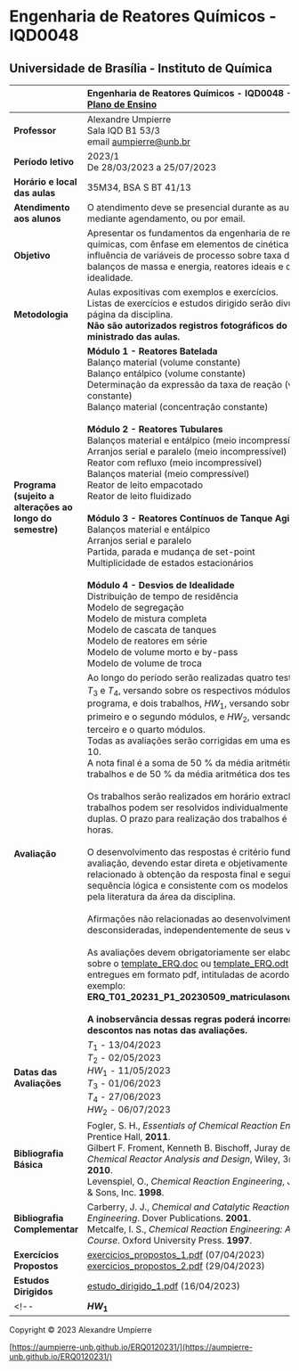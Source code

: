 # Engenharia de Reatores Químicos - IQD0048

## Universidade de Brasília - Instituto de Química

| | Engenharia de Reatores Químicos - IQD0048 - 2023/1 <br> [Plano de Ensino](https://github.com/aumpierre-unb/ERQ0120231/raw/main/ERQ0120231.pdf)|
| :--- | :--- |
| **Professor** | Alexandre Umpierre <br> Sala IQD B1 53/3 <br> email <aumpierre@unb.br> |
| **Período letivo** | 2023/1 <br> De 28/03/2023 a 25/07/2023 |
| **Horário e local das aulas** | 35M34, BSA S BT 41/13 |
| **Atendimento aos alunos** | O atendimento deve se presencial durante as aulas ou mediante agendamento, ou por email. |
| **Objetivo** | Apresentar os fundamentos da engenharia de reações químicas, com ênfase em elementos de cinética química, influência de variáveis de processo sobre taxa de reação, balanços de massa e energia, reatores ideais e desvios de idealidade. |
| **Metodologia** | Aulas expositivas com exemplos e exercícios. <br> Listas de exercícios e estudos dirigido serão divulgados na página da disciplina. <br> **Não são autorizados registros fotográficos do conteúdo ministrado das aulas.** |
| **Programa (sujeito a alterações ao longo do semestre)** | **Módulo 1 - Reatores Batelada** <br> Balanço material (volume constante) <br> Balanço entálpico (volume constante) <br> Determinação da expressão da taxa de reação (volume constante) <br> Balanço material (concentração constante) <br> <br> **Módulo 2 - Reatores Tubulares** <br> Balanços material e entálpico (meio incompressível) <br> Arranjos serial e paralelo (meio incompressível) <br> Reator com refluxo (meio incompressível) <br> Balanços material (meio compressível) <br> Reator de leito empacotado <br> Reator de leito fluidizado <br> <br> **Módulo 3 - Reatores Contínuos de Tanque Agitado** <br> Balanços material e entálpico <br> Arranjos serial e paralelo <br> Partida, parada e mudança de set-point <br> Multiplicidade de estados estacionários <br> <br> **Módulo 4 - Desvios de Idealidade** <br> Distribuição de tempo de residência <br> Modelo de segregação <br> Modelo de mistura completa <br> Modelo de cascata de tanques <br> Modelo de reatores em série <br> Modelo de volume morto e by-pass <br> Modelo de volume de troca |
| **Avaliação** | Ao longo do período serão realizadas quatro testes, *T*<sub>1</sub>, *T*<sub>2</sub>, *T*<sub>3</sub> e *T*<sub>4</sub>, versando sobre os respectivos módulos do programa, e dois trabalhos, *HW*<sub>1</sub>, versando sobre o primeiro e o segundo módulos, e *HW*<sub>2</sub>, versando sobre o terceiro e o quarto módulos. <br> Todas as avaliações serão corrigidas em uma escala de 0 a 10. <br> A nota final é a soma de 50 % da média aritmética dos trabalhos e de 50 % da média aritmética dos testes. <br> <br> Os trabalhos serão realizados em horário extraclasse. Os trabalhos podem ser resolvidos individualmente ou em duplas. O prazo para realização dos trabalhos é de 48 horas. <br> <br> O desenvolvimento das respostas é critério fundamental de avaliação, devendo estar direta e objetivamente relacionado à obtenção da resposta final e seguindo uma sequência lógica e consistente com os modelos aceitos pela literatura da área da disciplina. <br> <br> Afirmações não relacionadas ao desenvolvimento serão desconsideradas, independentemente de seus valores. <br> <br> As avaliações devem obrigatoriamente ser elaboradas sobre o [template_ERQ.doc](https://github.com/aumpierre-unb/ERQ0120231/raw/main/template_ERQ.doc) ou  [template_ERQ.odt](https://github.com/aumpierre-unb/ERQ0120231/raw/main/template_ERQ.odt) e entregues em formato pdf, intituladas de acordo com o exemplo: <br> **ERQ_T01_20231_P1_20230509_matriculasonumeros.pdf** <br> <br> **A inobservância dessas regras poderá incorrer em descontos nas notas das avaliações.** |
| **Datas das Avaliações** | *T*<sub>1</sub> - 13/04/2023 <br> *T*<sub>2</sub> - 02/05/2023 <br> *HW*<sub>1</sub> - 11/05/2023 <br> *T*<sub>3</sub> - 01/06/2023 <br> *T*<sub>4</sub> - 27/06/2023 <br> *HW*<sub>2</sub> - 06/07/2023 |
| **Bibliografia Básica** | Fogler, S. H., *Essentials of Chemical Reaction Engineering*, Prentice Hall, **2011**. <br> Gilbert F. Froment, Kenneth B. Bischoff, Juray de Wilde, *Chemical Reactor Analysis and Design*, Wiley, 3rd edition, **2010**. <br> Levenspiel, O., *Chemical Reaction Engineering*, John Wiley & Sons, Inc. **1998**. |
| **Bibliografia Complementar** | Carberry, J. J., *Chemical and Catalytic Reaction Engineering*. Dover Publications. **2001**. <br> Metcalfe, I. S., *Chemical Reaction Engineering: A First Course*. Oxford University Press. **1997**. |
| **Exercícios Propostos** | [exercicios_propostos_1.pdf](https://github.com/aumpierre-unb/ERQ0120231/raw/main/exercicios_propostos_1.pdf) (07/04/2023) <br> [exercicios_propostos_2.pdf](https://github.com/aumpierre-unb/ERQ0120231/raw/main/exercicios_propostos_2.pdf) (29/04/2023) |
| **Estudos Dirigidos** | [estudo_dirigido_1.pdf](https://github.com/aumpierre-unb/ERQ0120231/raw/main/estudo_dirigido_1.pdf) (16/04/2023) |
<!--| ***HW*<sub>1</sub>** | [instrucoes.pdf](https://github.com/aumpierre-unb/ERQ0120231/raw/main/instrucoes.pdf) (08/05/2023) <br> [ERQ01_HW1_20230511.pdf](https://github.com/aumpierre-unb/ERQ0120231/raw/main/ERQ01_HW1_20230511.pdf) (11/05/2023) |-->

Copyright &copy; 2023 Alexandre Umpierre

[https://aumpierre-unb.github.io/ERQ0120231/](https://aumpierre-unb.github.io/ERQ0120231/)
